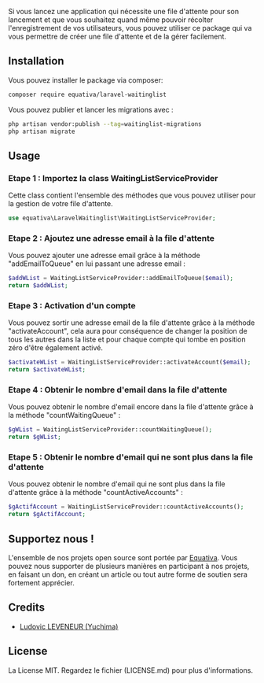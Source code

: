 Si vous lancez une application qui nécessite une file d'attente pour son lancement et que vous souhaitez quand même pouvoir récolter l'enregistrement de vos utilisateurs, vous pouvez utiliser ce package qui va vous permettre de créer une file d'attente et de la gérer facilement.

## Installation

Vous pouvez installer le package via composer:

```bash
composer require equativa/laravel-waitinglist
```

Vous pouvez publier et lancer les migrations avec : 

```bash
php artisan vendor:publish --tag=waitinglist-migrations
php artisan migrate
```

## Usage

### Etape 1 : Importez la class WaitingListServiceProvider
Cette class contient l'ensemble des méthodes que vous pouvez utiliser pour la gestion de votre file d'attente.

```php 
use equativa\LaravelWaitinglist\WaitingListServiceProvider;
```

### Etape 2 : Ajoutez une adresse email à la file d'attente
Vous pouvez ajouter une adresse email grâce à la méthode "addEmailToQueue" en lui passant une adresse email : 

```php 
$addWList = WaitingListServiceProvider::addEmailToQueue($email);
return $addWList;
```

### Etape 3 : Activation d'un compte
Vous pouvez sortir une adresse email de la file d'attente grâce à la méthode "activateAccount", cela aura pour conséquence de changer la position de tous les autres dans la liste et pour chaque compte qui tombe en position zéro d'être également activé.

```php 
$activateWList = WaitingListServiceProvider::activateAccount($email);
return $activateWList;
```

### Etape 4 : Obtenir le nombre d'email dans la file d'attente
Vous pouvez obtenir le nombre d'email encore dans la file d'attente grâce à la méthode "countWaitingQueue" :

```php 
$gWList = WaitingListServiceProvider::countWaitingQueue();
return $gWList;
```

### Etape 5 : Obtenir le nombre d'email qui ne sont plus dans la file d'attente
Vous pouvez obtenir le nombre d'email qui ne sont plus dans la file d'attente grâce à la méthode "countActiveAccounts" :

```php 
$gActifAccount = WaitingListServiceProvider::countActiveAccounts();
return $gActifAccount;
```

## Supportez nous !

L'ensemble de nos projets open source sont portée par [Equativa](https://opensource.equativa.com). Vous pouvez nous supporter de plusieurs manières en participant à nos projets, en faisant un don, en créant un article ou tout autre forme de soutien sera fortement apprécier.

## Credits

- [Ludovic LEVENEUR (Yuchima)](https://github.com/llvnr)

## License

La License MIT. Regardez le fichier (LICENSE.md) pour plus d'informations.
